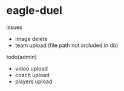 # eagle-duel
issues
- image delete
- team upload (file path not included in db)

todo(admin)
- video upload
- coach upload
- players upload



